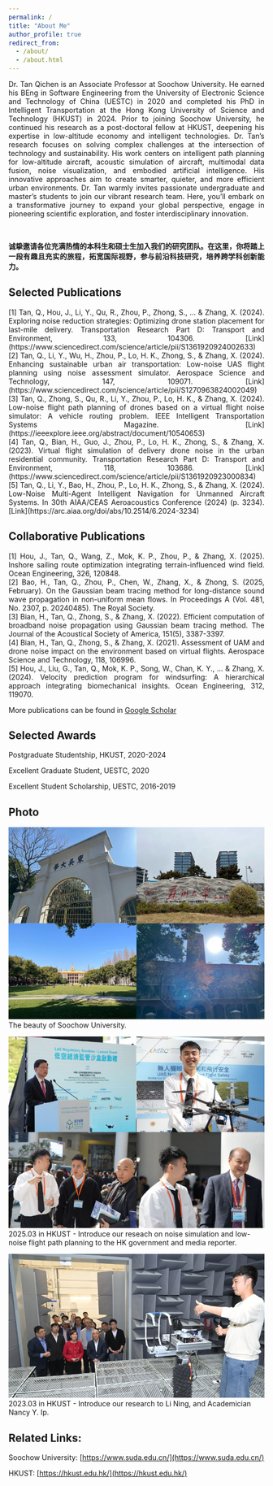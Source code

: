```yaml
---
permalink: /
title: "About Me"
author_profile: true
redirect_from: 
  - /about/
  - /about.html
---
```

<div style="text-align: justify;">
Dr. Tan Qichen is an Associate Professor at Soochow University. He earned his BEng in Software Engineering from the University of Electronic Science and Technology of China (UESTC) in 2020 and completed his PhD in Intelligent Transportation at the Hong Kong University of Science and Technology (HKUST) in 2024. Prior to joining Soochow University, he continued his research as a post-doctoral fellow at HKUST, deepening his expertise in low-altitude economy and intelligent technologies. Dr. Tan’s research focuses on solving complex challenges at the intersection of technology and sustainability. His work centers on intelligent path planning for low-altitude aircraft, acoustic simulation of aircraft, multimodal data fusion, noise visualization, and embodied artificial intelligence. His innovative approaches aim to create smarter, quieter, and more efficient urban environments. Dr. Tan warmly invites passionate undergraduate and master’s students to join our vibrant research team. Here, you’ll embark on a transformative journey to expand your global perspective, engage in pioneering scientific exploration, and foster interdisciplinary innovation.
</div>

&nbsp;
<div style="text-align: justify;">
<strong>诚挚邀请各位充满热情的本科生和硕士生加入我们的研究团队。在这里，你将踏上一段有趣且充实的旅程，拓宽国际视野，参与前沿科技研究，培养跨学科创新能力。</strong>
</div>

Selected Publications
------
<div style="text-align: justify;">
[1] Tan, Q., Hou, J., Li, Y., Qu, R., Zhou, P., Zhong, S., ... & Zhang, X. (2024). Exploring noise reduction strategies: Optimizing drone station placement for last-mile delivery. Transportation Research Part D: Transport and Environment, 133, 104306. [Link](https://www.sciencedirect.com/science/article/pii/S1361920924002633)
</div>

<div style="text-align: justify;">
[2] Tan, Q., Li, Y., Wu, H., Zhou, P., Lo, H. K., Zhong, S., & Zhang, X. (2024). Enhancing sustainable urban air transportation: Low-noise UAS flight planning using noise assessment simulator. Aerospace Science and Technology, 147, 109071. [Link](https://www.sciencedirect.com/science/article/pii/S1270963824002049)
</div>

<div style="text-align: justify;">
[3] Tan, Q., Zhong, S., Qu, R., Li, Y., Zhou, P., Lo, H. K., & Zhang, X. (2024). Low-noise flight path planning of drones based on a virtual flight noise simulator: A vehicle routing problem. IEEE Intelligent Transportation Systems Magazine. [Link](https://ieeexplore.ieee.org/abstract/document/10540653)
</div>

<div style="text-align: justify;">
[4] Tan, Q., Bian, H., Guo, J., Zhou, P., Lo, H. K., Zhong, S., & Zhang, X. (2023). Virtual flight simulation of delivery drone noise in the urban residential community. Transportation Research Part D: Transport and Environment, 118, 103686. [Link](https://www.sciencedirect.com/science/article/pii/S1361920923000834)
</div>

<div style="text-align: justify;">
[5] Tan, Q., Li, Y., Bao, H., Zhou, P., Lo, H. K., Zhong, S., & Zhang, X. (2024). Low-Noise Multi-Agent Intelligent Navigation for Unmanned Aircraft Systems. In 30th AIAA/CEAS Aeroacoustics Conference (2024) (p. 3234). [Link](https://arc.aiaa.org/doi/abs/10.2514/6.2024-3234)
</div>

Collaborative Publications
------

<div style="text-align: justify;">
[1] Hou, J., Tan, Q., Wang, Z., Mok, K. P., Zhou, P., & Zhang, X. (2025). Inshore sailing route optimization integrating terrain-influenced wind field. Ocean Engineering, 326, 120848. 
</div>

<div style="text-align: justify;">
[2] Bao, H., Tan, Q., Zhou, P., Chen, W., Zhang, X., & Zhong, S. (2025, February). On the Gaussian beam tracing method for long-distance sound wave propagation in non-uniform mean flows. In Proceedings A (Vol. 481, No. 2307, p. 20240485). The Royal Society.
</div>

<div style="text-align: justify;">
[3] Bian, H., Tan, Q., Zhong, S., & Zhang, X. (2022). Efficient computation of broadband noise propagation using Gaussian beam tracing method. The Journal of the Acoustical Society of America, 151(5), 3387-3397.
</div>

<div style="text-align: justify;">
[4] Bian, H., Tan, Q., Zhong, S., & Zhang, X. (2021). Assessment of UAM and drone noise impact on the environment based on virtual flights. Aerospace Science and Technology, 118, 106996.
</div>

<div style="text-align: justify;">
[5] Hou, J., Liu, G., Tan, Q., Mok, K. P., Song, W., Chan, K. Y., ... & Zhang, X. (2024). Velocity prediction program for windsurfing: A hierarchical approach integrating biomechanical insights. Ocean Engineering, 312, 119070.
</div>

More publications can be found in [Google Scholar](https://scholar.google.com/citations?user=Doo7G5UAAAAJ&hl=zh-CN&oi=sra)

Selected Awards
------
Postgraduate Studentship, HKUST, 2020-2024

Excellent Graduate Student, UESTC, 2020

Excellent Student Scholarship, UESTC, 2016-2019



Photo
------
![abc](/images/pt3.jpg)
The beauty of Soochow University.

![abc](/images/pt2.png)
2025.03 in HKUST - Introduce our reseach on noise simulation and low-noise flight path planning to the HK government and media reporter.

![abc](/images/pt1.png)
2023.03 in HKUST - Introduce our research to Li Ning, and Academician Nancy Y. Ip.



Related Links:
------
Soochow University: [https://www.suda.edu.cn/](https://www.suda.edu.cn/)

HKUST: [https://hkust.edu.hk/](https://hkust.edu.hk/)


